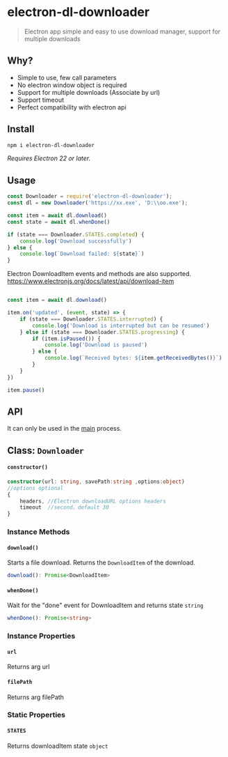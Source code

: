 # electron-dl-downloader

> Electron app simple and easy to use download manager, support for multiple downloads

## Why?

- Simple to use, few call parameters
- No electron window object is required
- Support for multiple downloads (Associate by url)
- Support timeout
- Perfect compatibility with electron api

## Install

```sh
npm i electron-dl-downloader
```

*Requires Electron 22 or later.*

## Usage

```js
const Downloader = require('electron-dl-downloader');
const dl = new Downloader('https://xx.exe', 'D:\\oo.exe');
```

```js
const item = await dl.download()
const state = await dl.whenDone()

if (state === Downloader.STATES.completed) {
    console.log('Download successfully')
} else {
    console.log(`Download failed: ${state}`)
}
```
Electron DownloadItem events and methods are also supported.\
https://www.electronjs.org/docs/latest/api/download-item
```js

const item = await dl.download()

item.on('updated', (event, state) => {
    if (state === Downloader.STATES.interrupted) {
        console.log('Download is interrupted but can be resumed')
    } else if (state === Downloader.STATES.progressing) {
        if (item.isPaused()) {
            console.log('Download is paused')
        } else {
            console.log(`Received bytes: ${item.getReceivedBytes()}`)
        }
    }
})

item.pause()
```

## API

It can only be used in the [main](https://electronjs.org/docs/glossary/#main-process) process.

## Class: `Downloader`


#### `constructor()`

``` typescript
constructor(url: string, savePath:string ,options:object)
//options optional
{
    headers, //Electron downloadURL options headers
    timeout  //second，default 30
}
```

### Instance Methods

#### `download()`
Starts a file download. Returns the `DownloadItem` of the download.
```typescript
download(): Promise<DownloadItem>
```

#### `whenDone()`
Wait for the "done" event for DownloadItem and returns state `string`
```typescript
whenDone(): Promise<string>
```

### Instance Properties

#### `url` 
Returns arg url

#### `filePath`
Returns arg filePath

### Static Properties

#### `STATES`
Returns downloadItem state `object`
